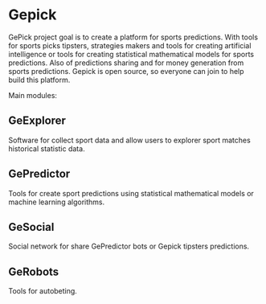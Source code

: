 # Gepick

GePick project goal is to create a platform for sports predictions. With tools for sports picks tipsters, strategies makers and tools for creating artificial intelligence or tools for creating statistical mathematical models for sports predictions. Also of predictions sharing and for money generation from sports predictions. Gepick is open source, so everyone can join to help build this platform.

Main modules:

## GeExplorer 
Software for collect sport data and allow users to explorer sport matches historical statistic data.
## GePredictor 
Tools for create sport predictions using statistical mathematical models or machine learning algorithms.
## GeSocial 
Social network for share GePredictor bots or Gepick tipsters predictions.
## GeRobots 
Tools for autobeting.
